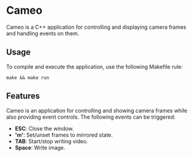 # Cameo

Cameo is a C++ application for controlling and displaying camera frames and handling events on them.

## Usage

To compile and execute the application, use the following Makefile rule:

    make && make run


## Features

Cameo is an application for controlling and showing camera frames while also providing event controls. The following events can be triggered:

- **ESC**: Close the window.
- **'m'**: Set/unset frames to mirrored state.
- **TAB**: Start/stop writing video.
- **Space**: Write image.

